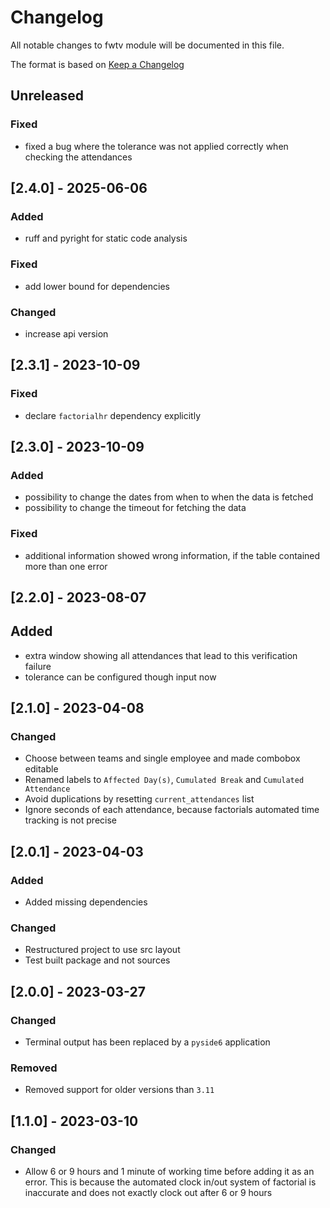 # Changelog
All notable changes to fwtv module will be documented in this file.

The format is based on [Keep a Changelog](https://keepachangelog.com/en/1.0.0)

## Unreleased

### Fixed

- fixed a bug where the tolerance was not applied correctly when checking the attendances

## [2.4.0] - 2025-06-06

### Added

- ruff and pyright for static code analysis

### Fixed

- add lower bound for dependencies

### Changed

- increase api version

## [2.3.1] - 2023-10-09

### Fixed

- declare `factorialhr` dependency explicitly

## [2.3.0] - 2023-10-09

### Added

- possibility to change the dates from when to when the data is fetched
- possibility to change the timeout for fetching the data

### Fixed

- additional information showed wrong information, if the table contained more than one error

## [2.2.0] - 2023-08-07

## Added

- extra window showing all attendances that lead to this verification failure
- tolerance can be configured though input now

## [2.1.0] - 2023-04-08

### Changed

- Choose between teams and single employee and made combobox editable
- Renamed labels to `Affected Day(s)`, `Cumulated Break` and `Cumulated Attendance`
- Avoid duplications by resetting `current_attendances` list
- Ignore seconds of each attendance, because factorials automated time tracking is not precise

## [2.0.1] - 2023-04-03

### Added

- Added missing dependencies

### Changed

- Restructured project to use src layout
- Test built package and not sources

## [2.0.0] - 2023-03-27

### Changed

- Terminal output has been replaced by a `pyside6` application

### Removed

- Removed support for older versions than `3.11`

## [1.1.0] - 2023-03-10

### Changed

- Allow 6 or 9 hours and 1 minute of working time before adding it as an error. This is because the automated clock in/out system of factorial is inaccurate and does not exactly clock out after 6 or 9 hours
